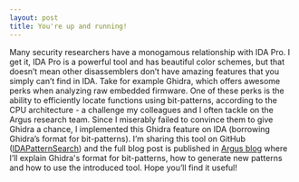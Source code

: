 ```yaml
---
layout: post
title: You're up and running!
---
```


Many security researchers have a monogamous relationship with IDA Pro. I get it, IDA Pro is a powerful tool and has beautiful color schemes, but that doesn’t mean other disassemblers don’t have amazing features that you simply can’t find in IDA. Take for example Ghidra, which offers awesome perks when analyzing raw embedded firmware. One of these perks is the ability to efficiently locate functions using bit-patterns, according to the CPU architecture - a challenge my colleagues and I often tackle on the Argus research team. Since I miserably failed to convince them to give Ghidra a chance, I implemented this Ghidra feature on IDA (borrowing Ghidra’s format for bit-patterns). I’m sharing this tool on GitHub ([IDAPatternSearch](https://github.com/david-lazar/IDAPatternSearch)) and the full blog post is published in [Argus blog](https://argus-sec.com/using-bitfield-patterns-to-identify-functions-in-binaries/) where I’ll explain Ghidra's format for bit-patterns, how to generate new patterns and how to use the introduced tool. Hope you’ll find it useful!
